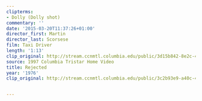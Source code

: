 ```yaml
---
clipterms:
- Dolly (Dolly shot)
commentary: ''
date: '2015-03-20T11:37:26+01:00'
director_first: Martin
director_last: Scorsese
film: Taxi Driver
length: '1:13'
clip_original: http://stream.ccnmtl.columbia.edu/public/3d15b842-8e2c-4113-8009-13ff11a9a411-FLG_TEST_taxi_driver-mp4-aac-480w-850kbps-ffmpeg.mp4
source: 1997 Columbia Tristar Home Video
title: Rejected
year: '1976'
clip_original: http://stream.ccnmtl.columbia.edu/public/3c2b93e9-a40c-44b9-a2fa-c057b3564608_480-024_taxi_FLG_et.mp4


---
```

